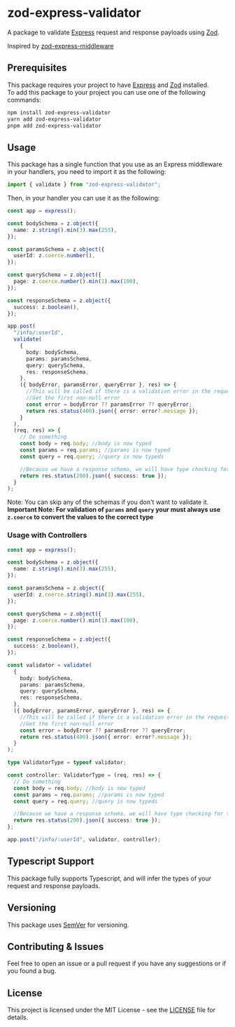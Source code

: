 # zod-express-validator

A package to validate [Express](https://www.npmjs.com/package/express) request and response payloads using [Zod](https://www.npmjs.com/package/zod).

Inspired by [zod-express-middleware](https://www.npmjs.com/package/zod-express-middleware)

## Prerequisites

This package requires your project to have [Express](https://www.npmjs.com/package/express) and [Zod](https://www.npmjs.com/package/zod) installed.  
To add this package to your project you can use one of the following commands:

```bash
npm install zod-express-validator
yarn add zod-express-validator
pnpm add zod-express-validator
```

## Usage

This package has a single function that you use as an Express middleware in your handlers, you need to import it as the following:

```typescript
import { validate } from "zod-express-validator";
```

Then, in your handler you can use it as the following:

```typescript
const app = express();

const bodySchema = z.object({
  name: z.string().min(3).max(255),
});

const paramsSchema = z.object({
  userId: z.coerce.number(),
});

const querySchema = z.object({
  page: z.coerce.number().min(1).max(100),
});

const responseSchema = z.object({
  success: z.boolean(),
});

app.post(
  "/info/:userId",
  validate(
    {
      body: bodySchema,
      params: paramsSchema,
      query: querySchema,
      res: responseSchema,
    },
    ({ bodyError, paramsError, queryError }, res) => {
      //This will be called if there is a validation error in the request.
      //Get the first non-null error
      const error = bodyError ?? paramsError ?? queryError;
      return res.status(400).json({ error: error?.message });
    }
  ),
  (req, res) => {
    // Do something
    const body = req.body; //body is now typed
    const params = req.params; //params is now typed
    const query = req.query; //query is now typeds

    //Because we have a response schema, we will have type checking for the response
    return res.status(200).json({ success: true });
  }
);
```

Note: You can skip any of the schemas if you don't want to validate it.  
**Important Note: For validation of `params` and `query` your must always use `z.coerce` to convert the values to the correct type**

### Usage with Controllers

```typescript
const app = express();

const bodySchema = z.object({
  name: z.string().min(3).max(255),
});

const paramsSchema = z.object({
  userId: z.coerce.string().min(3).max(255),
});

const querySchema = z.object({
  page: z.coerce.number().min(1).max(100),
});

const responseSchema = z.object({
  success: z.boolean(),
});

const validator = validate(
  {
    body: bodySchema,
    params: paramsSchema,
    query: querySchema,
    res: responseSchema,
  },
  ({ bodyError, paramsError, queryError }, res) => {
    //This will be called if there is a validation error in the request.
    //Get the first non-null error
    const error = bodyError ?? paramsError ?? queryError;
    return res.status(400).json({ error: error?.message });
  }
);

type ValidatorType = typeof validator;

const controller: ValidatorType = (req, res) => {
  // Do something
  const body = req.body; //body is now typed
  const params = req.params; //params is now typed
  const query = req.query; //query is now typeds

  //Because we have a response schema, we will have type checking for the response
  return res.status(200).json({ success: true });
};

app.post("/info/:userId", validator, controller);
```

## Typescript Support

This package fully supports Typescript, and will infer the types of your request and response payloads.

## Versioning

This package uses [SemVer](https://semver.org/) for versioning.

## Contributing & Issues

Feel free to open an issue or a pull request if you have any suggestions or if you found a bug.

## License

This project is licensed under the MIT License - see the [LICENSE](LICENSE) file for details.
